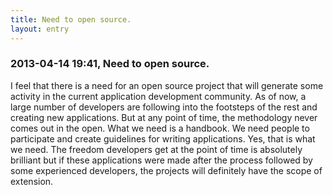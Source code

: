```yaml
---
title: Need to open source.
layout: entry
---
```

### 2013-04-14 19:41, Need to open source. 

I feel that there is a need for an open source project that will generate some activity in the current application development community. As of now, a large number of developers are following into the footsteps of the rest and creating new applications. But at any point of time, the methodology never comes out in the open. What we need is a handbook. We need people to participate and create guidelines for writing applications. Yes, that is what we need. The freedom developers get at the point of time is absolutely brilliant but if these applications were made after the process followed by some experienced developers, the projects will definitely have the scope of extension. 
